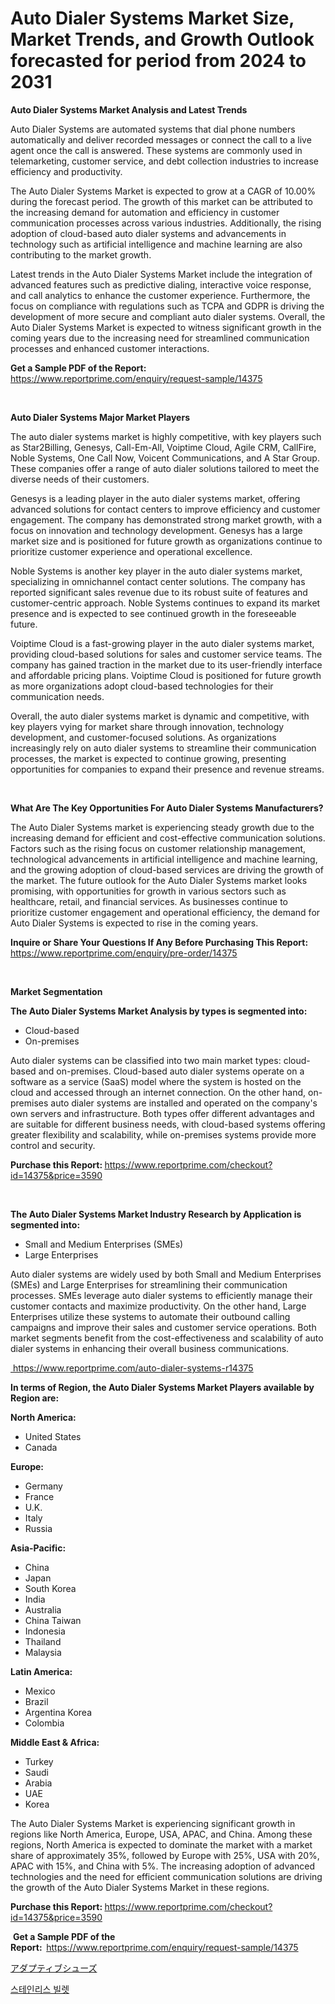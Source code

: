 <p><h1>Auto Dialer Systems Market Size, Market Trends, and Growth Outlook forecasted for period from 2024 to 2031</h1></p><p><strong>Auto Dialer Systems Market Analysis and Latest Trends</strong></p>
<p><p>Auto Dialer Systems are automated systems that dial phone numbers automatically and deliver recorded messages or connect the call to a live agent once the call is answered. These systems are commonly used in telemarketing, customer service, and debt collection industries to increase efficiency and productivity.</p><p>The Auto Dialer Systems Market is expected to grow at a CAGR of 10.00% during the forecast period. The growth of this market can be attributed to the increasing demand for automation and efficiency in customer communication processes across various industries. Additionally, the rising adoption of cloud-based auto dialer systems and advancements in technology such as artificial intelligence and machine learning are also contributing to the market growth.</p><p>Latest trends in the Auto Dialer Systems Market include the integration of advanced features such as predictive dialing, interactive voice response, and call analytics to enhance the customer experience. Furthermore, the focus on compliance with regulations such as TCPA and GDPR is driving the development of more secure and compliant auto dialer systems. Overall, the Auto Dialer Systems Market is expected to witness significant growth in the coming years due to the increasing need for streamlined communication processes and enhanced customer interactions.</p></p>
<p><strong>Get a Sample PDF of the Report:&nbsp;</strong> <a href="https://www.reportprime.com/enquiry/request-sample/14375">https://www.reportprime.com/enquiry/request-sample/14375</a></p>
<p>&nbsp;</p>
<p><strong>Auto Dialer Systems Major Market Players</strong></p>
<p><p>The auto dialer systems market is highly competitive, with key players such as Star2Billing, Genesys, Call-Em-All, Voiptime Cloud, Agile CRM, CallFire, Noble Systems, One Call Now, Voicent Communications, and A Star Group. These companies offer a range of auto dialer solutions tailored to meet the diverse needs of their customers.</p><p>Genesys is a leading player in the auto dialer systems market, offering advanced solutions for contact centers to improve efficiency and customer engagement. The company has demonstrated strong market growth, with a focus on innovation and technology development. Genesys has a large market size and is positioned for future growth as organizations continue to prioritize customer experience and operational excellence.</p><p>Noble Systems is another key player in the auto dialer systems market, specializing in omnichannel contact center solutions. The company has reported significant sales revenue due to its robust suite of features and customer-centric approach. Noble Systems continues to expand its market presence and is expected to see continued growth in the foreseeable future.</p><p>Voiptime Cloud is a fast-growing player in the auto dialer systems market, providing cloud-based solutions for sales and customer service teams. The company has gained traction in the market due to its user-friendly interface and affordable pricing plans. Voiptime Cloud is positioned for future growth as more organizations adopt cloud-based technologies for their communication needs.</p><p>Overall, the auto dialer systems market is dynamic and competitive, with key players vying for market share through innovation, technology development, and customer-focused solutions. As organizations increasingly rely on auto dialer systems to streamline their communication processes, the market is expected to continue growing, presenting opportunities for companies to expand their presence and revenue streams.</p></p>
<p>&nbsp;</p>
<p><strong>What Are The Key Opportunities For Auto Dialer Systems Manufacturers?</strong></p>
<p><p>The Auto Dialer Systems market is experiencing steady growth due to the increasing demand for efficient and cost-effective communication solutions. Factors such as the rising focus on customer relationship management, technological advancements in artificial intelligence and machine learning, and the growing adoption of cloud-based services are driving the growth of the market. The future outlook for the Auto Dialer Systems market looks promising, with opportunities for growth in various sectors such as healthcare, retail, and financial services. As businesses continue to prioritize customer engagement and operational efficiency, the demand for Auto Dialer Systems is expected to rise in the coming years.</p></p>
<p><strong>Inquire or Share Your Questions If Any Before Purchasing This Report:</strong> <a href="https://www.reportprime.com/enquiry/pre-order/14375">https://www.reportprime.com/enquiry/pre-order/14375</a></p>
<p>&nbsp;</p>
<p><strong>Market Segmentation</strong></p>
<p><strong>The Auto Dialer Systems Market Analysis by types is segmented into:</strong></p>
<p><ul><li>Cloud-based</li><li>On-premises</li></ul></p>
<p><p>Auto dialer systems can be classified into two main market types: cloud-based and on-premises. Cloud-based auto dialer systems operate on a software as a service (SaaS) model where the system is hosted on the cloud and accessed through an internet connection. On the other hand, on-premises auto dialer systems are installed and operated on the company's own servers and infrastructure. Both types offer different advantages and are suitable for different business needs, with cloud-based systems offering greater flexibility and scalability, while on-premises systems provide more control and security.</p></p>
<p><strong>Purchase this Report:&nbsp;</strong><a href="https://www.reportprime.com/checkout?id=14375&price=3590">https://www.reportprime.com/checkout?id=14375&price=3590</a></p>
<p>&nbsp;</p>
<p><strong>The Auto Dialer Systems Market Industry Research by Application is segmented into:</strong></p>
<p><ul><li>Small and Medium Enterprises (SMEs)</li><li>Large Enterprises</li></ul></p>
<p><p>Auto dialer systems are widely used by both Small and Medium Enterprises (SMEs) and Large Enterprises for streamlining their communication processes. SMEs leverage auto dialer systems to efficiently manage their customer contacts and maximize productivity. On the other hand, Large Enterprises utilize these systems to automate their outbound calling campaigns and improve their sales and customer service operations. Both market segments benefit from the cost-effectiveness and scalability of auto dialer systems in enhancing their overall business communications.</p></p>
<p><a href="https://www.reportprime.com/auto-dialer-systems-r14375">&nbsp;https://www.reportprime.com/auto-dialer-systems-r14375</a></p>
<p><strong>In terms of Region, the Auto Dialer Systems Market Players available by Region are:</strong></p>
<p>
    <p> <strong> North America: </strong>
        <ul>
            <li>United States</li>
            <li>Canada</li>
        </ul>
        </p> 
    <p> <strong> Europe: </strong>
        <ul>
            <li>Germany</li>
            <li>France</li>
            <li>U.K.</li>
            <li>Italy</li>
            <li>Russia</li>
        </ul>
        </p> 
    <p> <strong> Asia-Pacific: </strong>
        <ul>
            <li>China</li>
            <li>Japan</li>
            <li>South Korea</li>
            <li>India</li>
            <li>Australia</li>
            <li>China Taiwan</li>
            <li>Indonesia</li>
            <li>Thailand</li>
            <li>Malaysia</li>
        </ul>
        </p> 
    <p> <strong> Latin America: </strong>
        <ul>
            <li>Mexico</li>
            <li>Brazil</li>
            <li>Argentina Korea</li>
            <li>Colombia</li>
        </ul>
        </p> 
    <p> <strong> Middle East & Africa: </strong>
        <ul>
            <li>Turkey</li>
            <li>Saudi</li>
            <li>Arabia</li>
            <li>UAE</li>
            <li>Korea</li>
        </ul>
    </p>
    </p>
<p><p>The Auto Dialer Systems Market is experiencing significant growth in regions like North America, Europe, USA, APAC, and China. Among these regions, North America is expected to dominate the market with a market share of approximately 35%, followed by Europe with 25%, USA with 20%, APAC with 15%, and China with 5%. The increasing adoption of advanced technologies and the need for efficient communication solutions are driving the growth of the Auto Dialer Systems Market in these regions.</p></p>
<p><strong>Purchase this Report: </strong><a href="https://www.reportprime.com/checkout?id=14375&price=3590">https://www.reportprime.com/checkout?id=14375&price=3590</a></p>
<p>&nbsp;<strong>Get a Sample PDF of the Report:&nbsp;&nbsp;</strong><a href="https://www.reportprime.com/enquiry/request-sample/14375">https://www.reportprime.com/enquiry/request-sample/14375</a></p>
<p><strong></strong></p>
<p><p><a href="https://medium.com/@jasohung45456/%E9%81%A9%E5%BF%9C%E6%80%A7%E3%82%B7%E3%83%A5%E3%83%BC%E3%82%BA%E5%B8%82%E5%A0%B4%E8%A6%8F%E6%A8%A1-cagr-%E3%83%88%E3%83%AC%E3%83%B3%E3%83%892024%E5%B9%B4%E3%81%8B%E3%82%892030%E5%B9%B4-c7cdd3978b2f">アダプティブシューズ</a></p><p><a href="https://medium.com/@bustersipes981/%EC%8A%A4%ED%85%8C%EC%9D%B8%EB%A6%AC%EC%8A%A4-%EC%8A%A4%ED%8B%B8-%EB%B9%8C%EB%A0%9B-%EC%8B%9C%EC%9E%A5-%EA%B7%9C%EB%AA%A8-%EB%B0%8F-%EC%8B%9C%EC%9E%A5-%EB%8F%99%ED%96%A5-%EC%99%84%EC%A0%84%ED%95%9C-%EC%82%B0%EC%97%85-%EC%A0%84%EB%A7%9D-2024%EB%85%84%EB%B6%80%ED%84%B0-2031%EB%85%84%EA%B9%8C%EC%A7%80-bb480cfd0e1b">스테인리스 빌렛</a></p></p>